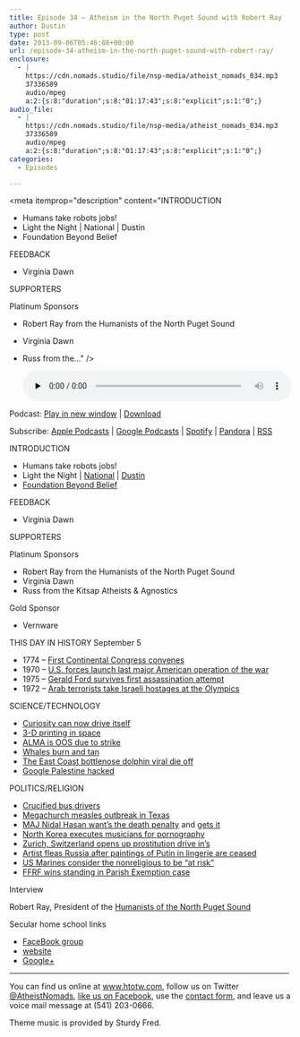 ```yaml
---
title: Episode 34 – Atheism in the North Puget Sound with Robert Ray
author: Dustin
type: post
date: 2013-09-06T05:46:08+00:00
url: /episode-34-atheism-in-the-north-puget-sound-with-robert-ray/
enclosure:
  - |
    https://cdn.nomads.studio/file/nsp-media/atheist_nomads_034.mp3
    37336589
    audio/mpeg
    a:2:{s:8:"duration";s:8:"01:17:43";s:8:"explicit";s:1:"0";}
audio_file:
  - |
    https://cdn.nomads.studio/file/nsp-media/atheist_nomads_034.mp3
    37336589
    audio/mpeg
    a:2:{s:8:"duration";s:8:"01:17:43";s:8:"explicit";s:1:"0";}
categories:
  - Episodes

---
```

<div itemscope itemtype="http://schema.org/AudioObject">
  <meta itemprop="name" content="Episode 34 – Atheism in the North Puget Sound with Robert Ray" />
  
  <meta itemprop="uploadDate" content="2013-09-05T23:46:08-06:00" />
  
  <meta itemprop="encodingFormat" content="audio/mpeg" />
  
  <meta itemprop="duration" content="PT1H17M43S" />
  
  <meta itemprop="description" content="INTRODUCTION
* Humans take robots jobs!
* Light the Night | National | Dustin
* Foundation Beyond Belief

FEEDBACK
* Virginia Dawn

SUPPORTERS

Platinum Sponsors
* Robert Ray from the Humanists of the North Puget Sound
* Virginia Dawn
* Russ from the..." />
  
  <meta itemprop="contentUrl" content="https://dts.podtrac.com/redirect.mp3/cdn.nomads.studio/file/nsp-media/atheist_nomads_034.mp3" />
  
  <meta itemprop="contentSize" content="35.6" />
  </p> 
  
  <div class="powerpress_player" id="powerpress_player_8289">
    <audio class="wp-audio-shortcode" id="audio-5204-33" preload="none" style="width: 100%;" controls="controls"><source type="audio/mpeg" src="https://dts.podtrac.com/redirect.mp3/cdn.nomads.studio/file/nsp-media/atheist_nomads_034.mp3?_=33" /><a href="https://dts.podtrac.com/redirect.mp3/cdn.nomads.studio/file/nsp-media/atheist_nomads_034.mp3">https://dts.podtrac.com/redirect.mp3/cdn.nomads.studio/file/nsp-media/atheist_nomads_034.mp3</a></audio>
  </div>
</div>

<p class="powerpress_links powerpress_links_mp3">
  Podcast: <a href="https://dts.podtrac.com/redirect.mp3/cdn.nomads.studio/file/nsp-media/atheist_nomads_034.mp3" class="powerpress_link_pinw" target="_blank" title="Play in new window" onclick="return powerpress_pinw('https://htotw.com/?powerpress_pinw=5204-podcast');" rel="nofollow">Play in new window</a> | <a href="https://dts.podtrac.com/redirect.mp3/cdn.nomads.studio/file/nsp-media/atheist_nomads_034.mp3" class="powerpress_link_d" title="Download" rel="nofollow" download="atheist_nomads_034.mp3">Download</a>
</p>

<p class="powerpress_links powerpress_subscribe_links">
  Subscribe: <a href="https://podcasts.apple.com/us/podcast/humanists-take-on-the-world/id530050098?mt=2&ls=1" class="powerpress_link_subscribe powerpress_link_subscribe_itunes" target="_blank" title="Subscribe on Apple Podcasts" rel="nofollow">Apple Podcasts</a> | <a href="https://www.google.com/podcasts?feed=aHR0cDovL2F0aGVpc3Rub21hZHMubGlic3luLmNvbS9yc3M%3D" class="powerpress_link_subscribe powerpress_link_subscribe_googleplay" target="_blank" title="Subscribe on Google Podcasts" rel="nofollow">Google Podcasts</a> | <a href="https://open.spotify.com/show/3LzK2xZGike6Tc1GEMtMbr?si=LieN9SNuTpq96smuaUsH8A" class="powerpress_link_subscribe powerpress_link_subscribe_spotify" target="_blank" title="Subscribe on Spotify" rel="nofollow">Spotify</a> | <a href="https://www.pandora.com/podcast/atheist-nomads/PC:10122?corr=62071012&part=ug" class="powerpress_link_subscribe powerpress_link_subscribe_pandora" target="_blank" title="Subscribe on Pandora" rel="nofollow">Pandora</a> | <a href="https://htotw.com/feed/podcast/" class="powerpress_link_subscribe powerpress_link_subscribe_rss" target="_blank" title="Subscribe via RSS" rel="nofollow">RSS</a>
</p>

INTRODUCTION  
* Humans take robots jobs!  
* Light the Night | <a href="http://pages.lightthenight.org/2013/FBB" target="_blank" rel="noopener">National</a> | <a href="http://pages.lightthenight.org/oswim/Boise13/TreasureValleyCoalitionofReasonFBB" target="_blank" rel="noopener">Dustin</a>  
* <a href="http://foundationbeyondbelief.org/" target="_blank" rel="noopener">Foundation Beyond Belief</a>

FEEDBACK  
* Virginia Dawn

SUPPORTERS

Platinum Sponsors  
* Robert Ray from the Humanists of the North Puget Sound  
* Virginia Dawn  
* Russ from the Kitsap Atheists & Agnostics

Gold Sponsor  
* Vernware

THIS DAY IN HISTORY September 5  
* 1774 &#8211; <a href="http://www.history.com/this-day-in-history/first-continental-congress-convenes" target="_blank" rel="noopener">First Continental Congress convenes</a>  
* 1970 &#8211; <a href="http://www.history.com/this-day-in-history/us-forces-launch-last-major-american-operation-of-the-war" target="_blank" rel="noopener">U.S. forces launch last major American operation of the war</a>  
* 1975 &#8211; <a href="http://www.history.com/this-day-in-history/gerald-ford-survives-first-assassination-attempt" target="_blank" rel="noopener">Gerald Ford survives first assassination attempt</a>  
* 1972 &#8211; <a href="http://www.history.com/this-day-in-history/arab-terrorists-take-israeli-hostages-at-the-olympics" target="_blank" rel="noopener">Arab terrorists take Israeli hostages at the Olympics</a>

SCIENCE/TECHNOLOGY  
* <a href="http://www.forbes.com/sites/alexknapp/2013/08/28/curiosity-can-now-drive-itself-across-the-martian-surface/" target="_blank" rel="noopener">Curiosity can now drive itself</a>  
* <a href="http://www.cnn.com/2013/08/13/tech/innovation/nasa-3d-printer/index.html" target="_blank" rel="noopener">3-D printing in space</a>  
* <a href="http://www.newscientist.com/article/dn24107-strike-blinds-the-worlds-largest-radio-telescope.html?cmpid=RSS%7CNSNS%7C2012-GLOBAL%7Conline-news#.UiJBax323qo" target="_blank" rel="noopener">ALMA is OOS due to strike</a>  
* <a href="http://phys.org/news/2013-08-whales-sunburn.html" target="_blank" rel="noopener">Whales burn and tan</a>  
* <a href="http://www.washingtonpost.com/national/health-science/die-off-of-bottlenose-dolphins-caused-by-virus-is-worst-in-25-years/2013/08/27/69c135cc-0f48-11e3-bdf6-e4fc677d94a1_story.html" target="_blank" rel="noopener">The East Coast bottlenose dolphin viral die off</a>  
* <a href="http://techcrunch.com/2013/08/26/google-palestine-hacked-and-defaced-seemingly-through-a-domain-registry-attack/" target="_blank" rel="noopener">Google Palestine hacked</a>

POLITICS/RELIGION  
* <a href="http://www.cnn.com/2013/08/30/world/americas/crucified-bus-drivers-paraguay/index.html" target="_blank" rel="noopener">Crucified bus drivers</a>  
* <a href="http://thinkprogress.org/health/2013/08/27/2532651/measles-outbreak-texas-megachurch/" target="_blank" rel="noopener">Megachurch measles outbreak in Texas</a>  
* <a href="http://www.lakewyliepilot.com/2013/08/24/2038108/for-fort-hood-shooter-is-execution.html" target="_blank" rel="noopener">MAJ Nidal Hasan want’s the death penalty</a> and <a href="http://www.huffingtonpost.com/2013/08/30/nidal-hasan-death-row_n_3845609.html" target="_blank" rel="noopener">gets it</a>  
* <a href="http://english.chosun.com/site/data/html_dir/2013/08/29/2013082901412.html" target="_blank" rel="noopener">North Korea executes musicians for pornography</a>  
* <a href="http://www.cnn.com/2013/08/26/world/europe/switzerland-sex-drive-ins/index.html" target="_blank" rel="noopener">Zurich, Switzerland opens up prostitution drive in’s</a>  
* <a href="http://www.theatlantic.com/international/archive/2013/08/fearing-retribution-artist-behind-putin-lingerie-painting-leaves-russia/279181/" target="_blank" rel="noopener">Artist fleas Russia after paintings of Putin in lingerie are ceased</a>  
* <a href="http://ffrf.org/news/news-releases/item/18481-marine-corps-labels-nonreligious-marines-%E2%80%9Cat-risk%E2%80%9D" target="_blank" rel="noopener">US Marines consider the nonreligious to be “at risk”</a>  
* <a href="http://ffrf.org/news/news-releases/item/18643-ffrf-wins-standing-to-sue-irs-over-form-990" target="_blank" rel="noopener">FFRF wins standing in Parish Exemption case</a>

Interview

Robert Ray, President of the <a href="http://www.humanistsnps.org/" target="_blank" rel="noopener">Humanists of the North Puget Sound</a>

Secular home school links  
* <a href="https://www.facebook.com/groups/45865891034" target="_blank" rel="noopener">FaceBook group</a>  
* <a href="http://www.secularhomeschool.com/" target="_blank" rel="noopener">website</a>  
* <a href="https://plus.google.com/u/1/communities/113114066205161952503" target="_blank" rel="noopener">Google+</a>

<hr width="500" />

You can find us online at <a href="https://www.htotw.com/" target="_blank" rel="noopener">www.htotw.com</a>, follow us on Twitter <a href="https://twitter.com/AtheistNomads" target="_blank" rel="noopener">@AtheistNomads</a>, <a href="https://htotw.com/facebook" target="_blank" rel="noopener">like us on Facebook</a>, use the [contact form](https://htotw.com/contact), and leave us a voice mail message at (541) 203-0666.

Theme music is provided by Sturdy Fred.